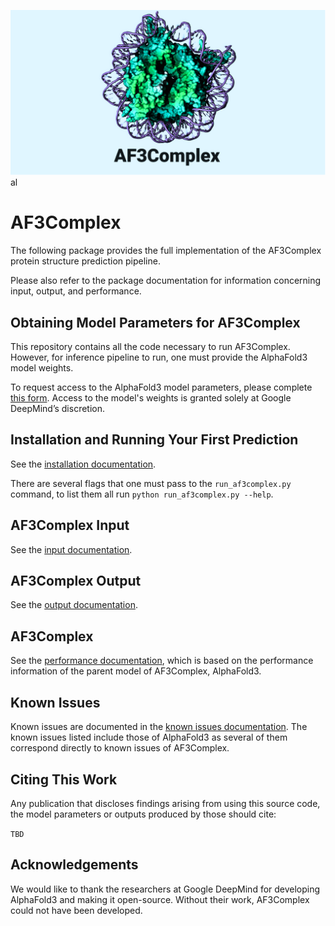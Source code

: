![header](docs/header.png)
al
# AF3Complex

The following package provides the full implementation of the AF3Complex protein
structure prediction pipeline.

Please also refer to the package documentation for information concerning input, output, 
and performance.

## Obtaining Model Parameters for AF3Complex

This repository contains all the code necessary to run AF3Complex. However, 
for inference pipeline to run, one must provide the AlphaFold3 model weights. 

To request access to the AlphaFold3 model parameters, please complete
[this form](https://forms.gle/svvpY4u2jsHEwWYS6). Access to the model's weights
is granted solely at Google DeepMind’s discretion.

## Installation and Running Your First Prediction

See the [installation documentation](docs/installation.md).

There are several flags that one must pass to the `run_af3complex.py` command, to
list them all run `python run_af3complex.py --help`. 

## AF3Complex Input

See the [input documentation](docs/input.md).

## AF3Complex Output

See the [output documentation](docs/output.md).

## AF3Complex

See the [performance documentation](docs/performance.md), which is based on the performance
information of the parent model of AF3Complex, AlphaFold3.

## Known Issues

Known issues are documented in the
[known issues documentation](docs/known_issues.md). The known issues listed include
those of AlphaFold3 as several of them correspond directly to known issues of AF3Complex. 

## Citing This Work

Any publication that discloses findings arising from using this source code, the
model parameters or outputs produced by those should cite:

```TBD```




## Acknowledgements

We would like to thank the researchers at Google DeepMind for developing AlphaFold3 and making it 
open-source. Without their work, AF3Complex could not have been developed. 





